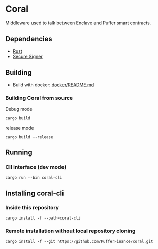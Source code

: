 # Coral

Middleware used to talk between Enclave and Puffer smart contracts.

## Dependencies
 - [Rust](https://www.rust-lang.org/)
 - [Secure Signer](https://github.com/PufferFinance/secure-signer)

## Building

- Build with docker: [docker/README.md](docker/README.md)


### Building Coral from source

Debug mode
```
cargo build
```

release mode
```
cargo build --release
```

## Running

### ClI interface (dev mode)
```
cargo run --bin coral-cli
```

## Installing coral-cli

### Inside this repository
```
cargo install -f --path=coral-cli
```

### Remote installation without local repository cloning

```
cargo install -f --git https://github.com/PufferFinance/coral.git
```